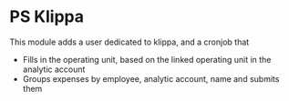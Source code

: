 # PS Klippa

This module adds a user dedicated to klippa, and a cronjob that

- Fills in the operating unit, based on the linked operating unit in the analytic
  account
- Groups expenses by employee, analytic account, name and submits them

